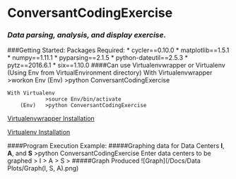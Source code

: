 # __ConversantCodingExercise__
### _Data parsing, analysis, and display exercise._

###Getting Started:
    Packages Required:
    * cycler==0.10.0
    * matplotlib==1.5.1
    * numpy==1.11.1
    * pyparsing==2.1.5
    * python-dateutil==2.5.3
    * pytz==2016.6.1
    * six==1.10.0
####Can use Virtualenvwrapper or Virtualenv (Using Env from VirtualEnvironment directory)
    With Virtualenvwrapper
                >workon Env
        (Env)   >python ConversantCodingExercise
        
    With Virtualenv
                >source Env/bin/activate
        (Env)   >python ConversantCodingExercise
        
[Virtualenvwrapper Installation](https://virtualenvwrapper.readthedocs.io/en/latest/install.html)

[Virtualenv Installation](https://virtualenv.pypa.io/en/stable/installation/)

####Program Execution Example:
#####Graphing data for Data Centers **I**, **A**, and **S**
            >python ConversantCodingExercise
            Enter data centers to be graphed
                > I
                > A
                > S
                >
#####Graph Produced
![Graph](/Docs/Data Plots/Graph(I, S, A).png)
